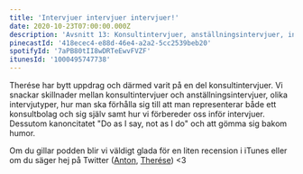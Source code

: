 ```yaml
---
title: 'Intervjuer intervjuer intervjuer!'
date: 2020-10-23T07:00:00.000Z
description: 'Avsnitt 13: Konsultintervjuer, anställningsintervjuer, intervjuförberedelser, att gömma sig bakom humor och mycket annat.'
pinecastId: '418ecec4-e88d-46e4-a2a2-5cc2539beb20'
spotifyId: '7aPB80tII8wDRTeEwvFVZF'
itunesId: '1000495747738'
---
```


Therése har bytt uppdrag och därmed varit på en del konsultintervjuer. Vi snackar skillnader mellan konsultintervjuer och anställningsintervjuer, olika intervjutyper, hur man ska förhålla sig till att man representerar både ett konsultbolag och sig själv samt hur vi förbereder oss inför intervjuer. Dessutom kanoncitatet "Do as I say, not as I do" och att gömma sig bakom humor.

Om du gillar podden blir vi väldigt glada för en liten recension i iTunes eller om du säger hej på Twitter ([Anton](https://twitter.com/Awnton), [Therése](https://twitter.com/tkomstadius)) <3
